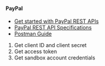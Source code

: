 #### PayPal
- [Get started with PayPal REST APIs](https://developer.paypal.com/api/rest/) 
- [PayPal REST API Specifications](https://github.com/paypal/paypal-rest-api-specifications)
- [Postman Guide](https://developer.paypal.com/api/rest/postman/)
1. Get client ID and client secret
2. Get access token
3. Get sandbox account credentials
